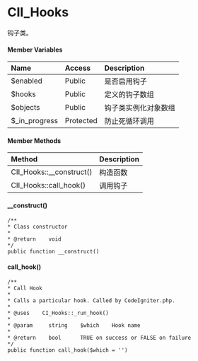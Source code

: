 # CII\_Hooks

钩子类。

#### Member Variables

| Name | Access | Description |
| :--- | :--- | :--- |
| $enabled | Public | 是否启用钩子 |
| $hooks | Public | 定义的钩子数组 |
| $objects | Public | 钩子类实例化对象数组 |
| $\_in\_progress | Protected | 防止死循环调用 |

#### Member Methods

| Method | Description |
| :--- | :--- |
| CII\_Hooks::\_\_construct\(\) | 构造函数 |
| CII\_Hooks::call\_hook\(\) | 调用钩子 |

#### \_\_construct\(\)

```
/**
* Class constructor
*
* @return    void
*/
public function __construct()
```

#### call\_hook\(\)

```
/**
* Call Hook
*
* Calls a particular hook. Called by CodeIgniter.php.
*
* @uses    CI_Hooks::_run_hook()
*
* @param     string    $which    Hook name
*
* @return    bool      TRUE on success or FALSE on failure
*/
public function call_hook($which = '')
```




